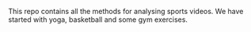 This repo contains all the methods for analysing sports videos. We have started with yoga, basketball and some gym exercises.
